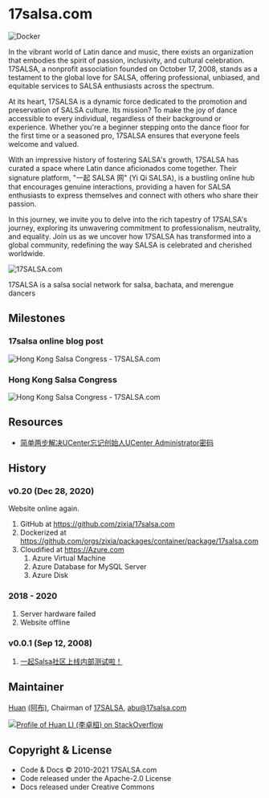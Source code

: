 # 17salsa.com

![Docker](https://github.com/zixia/17salsa.com/workflows/Docker/badge.svg)

In the vibrant world of Latin dance and music, there exists an organization that embodies the spirit of passion, inclusivity, and cultural celebration. 17SALSA, a nonprofit association founded on October 17, 2008, stands as a testament to the global love for SALSA, offering professional, unbiased, and equitable services to SALSA enthusiasts across the spectrum.

At its heart, 17SALSA is a dynamic force dedicated to the promotion and preservation of SALSA culture. Its mission? To make the joy of dance accessible to every individual, regardless of their background or experience. Whether you're a beginner stepping onto the dance floor for the first time or a seasoned pro, 17SALSA ensures that everyone feels welcome and valued.

With an impressive history of fostering SALSA's growth, 17SALSA has curated a space where Latin dance aficionados come together. Their signature platform, "一起 SALSA 网" (Yi Qi SALSA), is a bustling online hub that encourages genuine interactions, providing a haven for SALSA enthusiasts to express themselves and connect with others who share their passion.

In this journey, we invite you to delve into the rich tapestry of 17SALSA's journey, exploring its unwavering commitment to professionalism, neutrality, and equality. Join us as we uncover how 17SALSA has transformed into a global community, redefining the way SALSA is celebrated and cherished worldwide.

![17SALSA.com](docs/images/17salsa-website.webp)

17SALSA is a salsa social network for salsa, bachata, and merengue dancers

## Milestones

### 17salsa online blog post

![Hong Kong Salsa Congress - 17SALSA.com](docs/images/17salsa-online-2008-09-12.webp)

### Hong Kong Salsa Congress

![Hong Kong Salsa Congress - 17SALSA.com](docs/images/hongkong-salsa-festival-2012-17salsa-speech.webp)

## Resources

- [简单两步解决UCenter忘记创始人UCenter Administrator密码](https://blog.csdn.net/wwppp987/article/details/96651185)

## History

### v0.20 (Dec 28, 2020)

Website online again.

1. GitHub at <https://github.com/zixia/17salsa.com>
1. Dockerized at <https://github.com/orgs/zixia/packages/container/package/17salsa.com>
1. Cloudified at <https://Azure.com>
    1. Azure Virtual Machine
    1. Azure Database for MySQL Server
    1. Azure Disk

### 2018 - 2020

1. Server hardware failed
1. Website offline

### v0.0.1 (Sep 12, 2008)

1. [一起Salsa社区上线内部测试啦！](https://17salsa.com/home/space-1-do-blog-id-1.html)

## Maintainer

[Huan](https://github.com/huan) [(阿布)](https://abu.17salsa.com), Chairman of [17SALSA](https://www.17salsa.com), <abu@17salsa.com>

[![Profile of Huan LI (李卓桓) on StackOverflow](https://stackoverflow.com/users/flair/1123955.png)](https://stackoverflow.com/users/1123955/huan)

## Copyright & License

- Code & Docs © 2010-2021 17SALSA.com
- Code released under the Apache-2.0 License
- Docs released under Creative Commons
